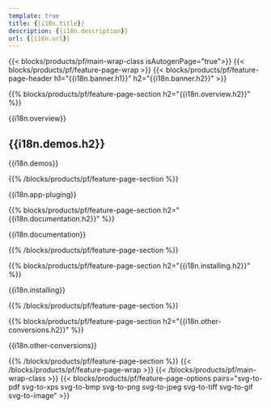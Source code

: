 ```yaml
---
template: true
title: {{i18n.title}}
description: {{i18n.description}}
url: {{i18n.url}}
---
```


{{< blocks/products/pf/main-wrap-class isAutogenPage="true">}}
{{< blocks/products/pf/feature-page-wrap >}}
{{< blocks/products/pf/feature-page-header h1="{{i18n.banner.h1}}"  h2="{{i18n.banner.h2}}" >}}

{{% blocks/products/pf/feature-page-section  h2="{{i18n.overview.h2}}" %}}

{{i18n.overview}}

<h2>{{i18n.demos.h2}}</h2>

{{i18n.demos}}

{{% /blocks/products/pf/feature-page-section %}}

{{i18n.app-pluging}}

{{% blocks/products/pf/feature-page-section  h2="{{i18n.documentation.h2}}" %}}

{{i18n.documentation}}

 {{% /blocks/products/pf/feature-page-section %}}

{{% blocks/products/pf/feature-page-section  h2="{{i18n.installing.h2}}" %}}

{{i18n.installing}}

{{% /blocks/products/pf/feature-page-section %}}

{{% blocks/products/pf/feature-page-section  h2="{{i18n.other-conversions.h2}}" %}}

{{i18n.other-conversions}}

{{% /blocks/products/pf/feature-page-section %}}
{{< /blocks/products/pf/feature-page-wrap >}}
{{< /blocks/products/pf/main-wrap-class >}}
{{< blocks/products/pf/feature-page-options pairs="svg-to-pdf svg-to-xps svg-to-bmp svg-to-png svg-to-jpeg svg-to-tiff svg-to-gif svg-to-image" >}}